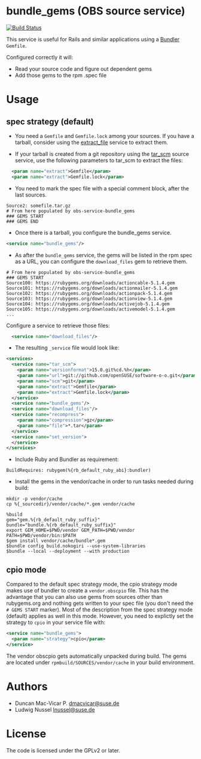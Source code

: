 
# bundle_gems (OBS source service)

[![Build Status](https://travis-ci.org/openSUSE/obs-service-bundle_gems.svg?branch=master)](https://travis-ci.org/openSUSE/obs-service-bundle_gems)

This service is useful for Rails and similar applications using a [Bundler]() `Gemfile`.

Configured correctly it will:

* Read your source code and figure out dependent gems
* Add those gems to the rpm .spec file

# Usage

## spec strategy (default)

* You need a `Gemfile` and `Gemfile.lock` among your sources. If you have a tarball, consider using
  the [extract_file](https://github.com/openSUSE/obs-service-extract_file) service to extract them.
  
* If your tarball is created from a git repository using the [tar_scm](https://github.com/openSUSE/obs-service-tar_scm) source service, use the following parameters to tar_scm to extract the files:

```xml
  <param name="extract">Gemfile</param>
  <param name="extract">Gemfile.lock</param>
```

* You need to mark the spec file with a special comment block, after the last sources.

```
Source2: somefile.tar.gz
# From here populated by obs-service-bundle_gems
### GEMS START
### GEMS END
```

* Once there is a tarball, you configure the bundle_gems service.

```xml
<service name="bundle_gems"/>
```

* As after the `bundle_gems` service, the gems will be listed in the rpm spec as a URL, you can configure the `download_files` gem to retrieve them.

```
# From here populated by obs-service-bundle_gems
### GEMS START
Source100: https://rubygems.org/downloads/actioncable-5.1.4.gem
Source101: https://rubygems.org/downloads/actionmailer-5.1.4.gem
Source102: https://rubygems.org/downloads/actionpack-5.1.4.gem
Source103: https://rubygems.org/downloads/actionview-5.1.4.gem
Source104: https://rubygems.org/downloads/activejob-5.1.4.gem
Source105: https://rubygems.org/downloads/activemodel-5.1.4.gem
...
```

Configure a service to retrieve those files:

```xml
  <service name="download_files"/>
```

* The resulting `_service` file would look like:

```xml
<services>
  <service name="tar_scm">
    <param name="versionformat">15.0.git%cd.%h</param>
    <param name="url">git://github.com/openSUSE/software-o-o.git</param>
    <param name="scm">git</param>
    <param name="extract">Gemfile</param>
    <param name="extract">Gemfile.lock</param>
  </service>
  <service name="bundle_gems"/>
  <service name="download_files"/>
  <service name="recompress">
    <param name="compression">gz</param>
    <param name="file">*.tar</param>
  </service>
  <service name="set_version">
  </service>
</services>
```

* Include Ruby and Bundler as requirement:

```
BuildRequires: rubygem(%{rb_default_ruby_abi}:bundler)
```

* Install the gems in the vendor/cache in order to run tasks needed during build:

```
mkdir -p vendor/cache
cp %{_sourcedir}/vendor/cache/*.gem vendor/cache

%build
gem="gem.%{rb_default_ruby_suffix}"
bundle="bundle.%{rb_default_ruby_suffix}"
export GEM_HOME=$PWD/vendor GEM_PATH=$PWD/vendor PATH=$PWD/vendor/bin:$PATH
$gem install vendor/cache/bundle*.gem
$bundle config build.nokogiri --use-system-libraries
$bundle --local --deployment --with production
```

## cpio mode
Compared to the default spec strategy mode, the cpio strategy mode makes use of bundler to create a ``vendor.obscpio`` file.
This has the advantage that you can also use gems from sources other than rubygems.org and nothing gets written to your spec file (you don't need the ```# GEMS START``` marker).
Most of the description from the spec strategy mode (default) applies as well in this mode.
However, you need to explictly set the strategy to `cpio` in your service file with:

```xml
<service name="bundle_gems">
  <param name="strategy">cpio</param>
</service>
```

The vendor obscpio gets automatically unpacked during build. The gems are located under ``rpmbuild/SOURCES/vendor/cache`` in your build environment.

# Authors

* Duncan Mac-Vicar P. <dmacvicar@suse.de>
* Ludwig Nussel <lnussel@suse.de>

# License

The code is licensed under the GPLv2 or later.
